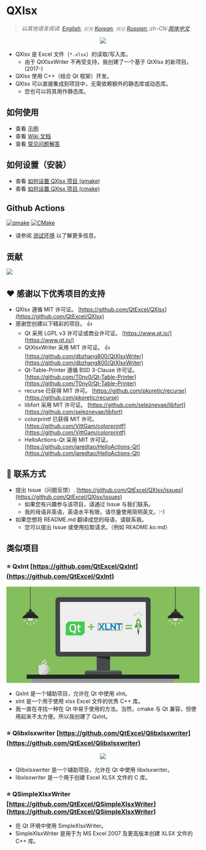 # QXlsx

> *以其他语言阅读: [English](README.md), :kr: [Korean](README.ko.md), :ru: [Russian](README.RU.md),:zh-CN:[简体中文](README.zh-CN.md)*

<p align="center"><img src="https://raw.githubusercontent.com/QtExcel/QXlsx/master/markdown.data/QXlsx-Desktop.png"></p>

- QXlsx 是 Excel 文件（`*.xlsx`）的读取/写入库。
  - 由于 QtXlsxWriter 不再受支持，我创建了一个基于 QtXlsx 的新项目。 (2017-)
- QXlsx 使用 C++（结合 Qt 框架）开发。
- QXlsx 可以直接集成到项目中，无需依赖额外的静态库或动态库。
  - 您也可以将其用作静态库。

## 如何使用
- 查看 [示例](Example.md)
- 查看 [Wiki 文档](https://github.com/QtExcel/QXlsx/wiki)
- 查看 [常见问题解答](https://github.com/QtExcel/QXlsx/wiki/FAQ)

## 如何设置（安装）

- 查看 [如何设置 QXlsx 项目 (qmake)](HowToSetProject.md)	
- 查看 [如何设置 QXlsx 项目 (cmake)](HowToSetProject-cmake.md)	

## Github Actions

[![qmake](https://github.com/QtExcel/QXlsx/actions/workflows/windows.yml/badge.svg)](https://github.com/QtExcel/QXlsx/actions/workflows/windows.yml) [![CMake](https://github.com/QtExcel/QXlsx/actions/workflows/cmake.yml/badge.svg)](https://github.com/QtExcel/QXlsx/actions/workflows/cmake.yml)

- 请参阅 [测试环境](TestEnv.md) 以了解更多信息。

## 贡献

<a href="https://github.com/QtExcel/QXlsx/graphs/contributors">
  <img src="https://contrib.rocks/image?repo=QtExcel/QXlsx" />
</a>

## ❤️ 感谢以下优秀项目的支持
- QXlsx 遵循 MIT 许可证。 [https://github.com/QtExcel/QXlsx](https://github.com/QtExcel/QXlsx)
- 感谢您创建以下精彩的项目。 :+1:
  - Qt 采用 LGPL v3 许可证或商业许可证。 [https://www.qt.io/](https://www.qt.io/) 
  - QtXlsxWriter 采用 MIT 许可证。 :+1: [https://github.com/dbzhang800/QtXlsxWriter](https://github.com/dbzhang800/QtXlsxWriter)
  - Qt-Table-Printer 遵循 BSD 3-Clause 许可证。 [https://github.com/T0ny0/Qt-Table-Printer](https://github.com/T0ny0/Qt-Table-Printer) 
  - recurse 已获得 MIT 许可。 [https://github.com/pkoretic/recurse](https://github.com/pkoretic/recurse)
  - libfort 采用 MIT 许可证。 [https://github.com/seleznevae/libfort](https://github.com/seleznevae/libfort)
  - colorprintf 已获得 MIT 许可。 [https://github.com/VittGam/colorprintf](https://github.com/VittGam/colorprintf)
  - HelloActions-Qt 采用 MIT 许可证。 [https://github.com/jaredtao/HelloActions-Qt](https://github.com/jaredtao/HelloActions-Qt)  

## :email: 联系方式
- 提出 Issue（问题反馈）. [https://github.com/QtExcel/QXlsx/issues](https://github.com/QtExcel/QXlsx/issues)
	- 如果您有兴趣参与该项目，请通过 Issue 与我们联系。
	- 我的母语非英语，英语水平有限，请尽量使用简明英文。:-)
- 如果您想将 README.md 翻译成您的母语，请联系我。
	- 您可以提出 Issue 或使用拉取请求。（例如 README.ko.md）
	
## 类似项目

### :star: <b>Qxlnt</b> [https://github.com/QtExcel/Qxlnt](https://github.com/QtExcel/Qxlnt)

<p align="center"><img src="https://github.com/QtExcel/Qxlnt/raw/master/markdown-data/Concept-QXlnt.jpg"></p>

- Qxlnt 是一个辅助项目，允许在 Qt 中使用 xlnt。
- xlnt 是一个用于使用 xlsx Excel 文件的优秀 C++ 库。
- 我一直在寻找一种在 Qt 中易于使用的方法。当然，cmake 与 Qt 兼容，但使用起来不太方便。所以我创建了 Qxlnt。

### :star: <b>Qlibxlsxwriter</b> [https://github.com/QtExcel/Qlibxlsxwriter](https://github.com/QtExcel/Qlibxlsxwriter)

<p align="center"><img src="https://github.com/QtExcel/Qlibxlsxwriter/raw/master/markdown.data/logo.png"></p>

- Qlibxlsxwriter 是一个辅助项目，允许在 Qt 中使用 libxlsxwriter。
- libxlsxwriter 是一个用于创建 Excel XLSX 文件的 C 库。

### :star: <b>QSimpleXlsxWriter</b> [https://github.com/QtExcel/QSimpleXlsxWriter](https://github.com/QtExcel/QSimpleXlsxWriter)

- 在 Qt 环境中使用 SimpleXlsxWriter。
- SimpleXlsxWriter 是用于为 MS Excel 2007 及更高版本创建 XLSX 文件的 C++ 库。
